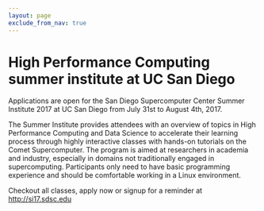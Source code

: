 ```yaml
---
layout: page
exclude_from_nav: true
---
```


# High Performance Computing summer institute at UC San Diego

Applications are open for the San Diego Supercomputer Center Summer Institute 2017 at UC San Diego
from July 31st to August 4th, 2017.

The Summer Institute provides attendees with an overview of topics in High Performance Computing and Data Science to accelerate their learning process through highly interactive classes with hands-on tutorials on the Comet Supercomputer.  The program is aimed at researchers in academia and industry, especially in domains not traditionally engaged in supercomputing. Participants  only need to have basic programming experience and should be comfortable working in a Linux environment.

Checkout all classes, apply now or signup for a reminder at http://si17.sdsc.edu

